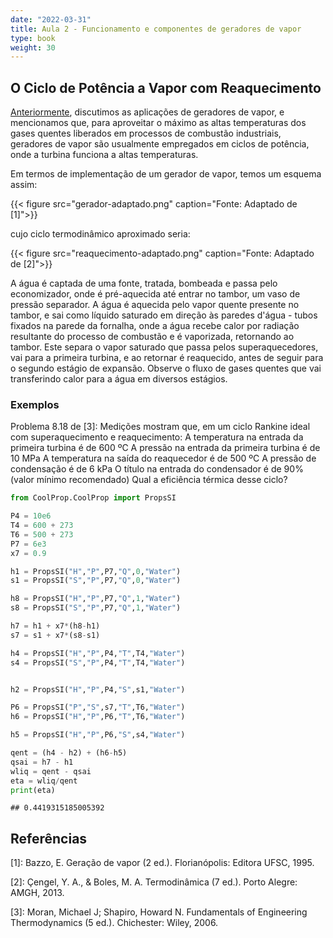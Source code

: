 ```yaml
---
date: "2022-03-31"
title: Aula 2 - Funcionamento e componentes de geradores de vapor
type: book
weight: 30
---
```


## O Ciclo de Potência a Vapor com Reaquecimento

[Anteriormente](https://fpfortkamp.com/disciplinas/st1gee1/aula1st1gee1/), discutimos as aplicações de geradores de vapor, e mencionamos que, para aproveitar o máximo as altas temperaturas dos gases quentes liberados em processos de combustão industriais, geradores de vapor são usualmente empregados em ciclos de potência, onde a turbina funciona a altas temperaturas. 

Em termos de implementação de um gerador de vapor, temos um esquema assim:

{{< figure src="gerador-adaptado.png" caption="Fonte: Adaptado de [1]">}}

cujo ciclo termodinâmico aproximado seria:

{{< figure src="reaquecimento-adaptado.png" caption="Fonte: Adaptado de [2]">}}

A água é captada de uma fonte, tratada, bombeada e passa pelo economizador, onde é pré-aquecida até entrar no tambor, um vaso de pressão separador. A água é aquecida pelo vapor quente presente no tambor, e sai como líquido saturado em direção às paredes d'água - tubos fixados na parede da fornalha, onde a água recebe calor por radiação resultante do processo de combustão e é vaporizada, retornando ao tambor. Este separa o vapor saturado que passa pelos superaquecedores, vai para a primeira turbina, e ao retornar é reaquecido, antes de seguir para o segundo estágio de expansão. Observe o fluxo de gases quentes que vai transferindo calor para a água em diversos estágios.

### Exemplos



Problema 8.18 de [3]: Medições mostram que, em um ciclo Rankine ideal com superaquecimento e reaquecimento:
A temperatura na entrada da primeira turbina é de 600 ºC
A pressão na entrada da primeira turbina é de 10 MPa
A temperatura na saída do reaquecedor é de 500 ºC
A pressão de condensação é de 6 kPa
O título na entrada do condensador é de 90% (valor mínimo recomendado)
Qual a eficiência térmica desse ciclo?




```python
from CoolProp.CoolProp import PropsSI

P4 = 10e6
T4 = 600 + 273
T6 = 500 + 273
P7 = 6e3
x7 = 0.9

h1 = PropsSI("H","P",P7,"Q",0,"Water")
s1 = PropsSI("S","P",P7,"Q",0,"Water")

h8 = PropsSI("H","P",P7,"Q",1,"Water")
s8 = PropsSI("S","P",P7,"Q",1,"Water")

h7 = h1 + x7*(h8-h1)
s7 = s1 + x7*(s8-s1)

h4 = PropsSI("H","P",P4,"T",T4,"Water")
s4 = PropsSI("S","P",P4,"T",T4,"Water")


h2 = PropsSI("H","P",P4,"S",s1,"Water")

P6 = PropsSI("P","S",s7,"T",T6,"Water")
h6 = PropsSI("H","P",P6,"T",T6,"Water")

h5 = PropsSI("H","P",P6,"S",s4,"Water")

qent = (h4 - h2) + (h6-h5)
qsai = h7 - h1
wliq = qent - qsai
eta = wliq/qent
print(eta)
```

```
## 0.4419315185005392
```

## Referências


[1]: Bazzo, E. Geração de vapor (2 ed.). Florianópolis: Editora UFSC, 1995.

[2]: Çengel, Y. A., & Boles, M. A. Termodinâmica (7 ed.). Porto Alegre: AMGH, 2013.

[3]: Moran, Michael J; Shapiro, Howard N. Fundamentals of Engineering Thermodynamics (5 ed.). Chichester: Wiley, 2006.


